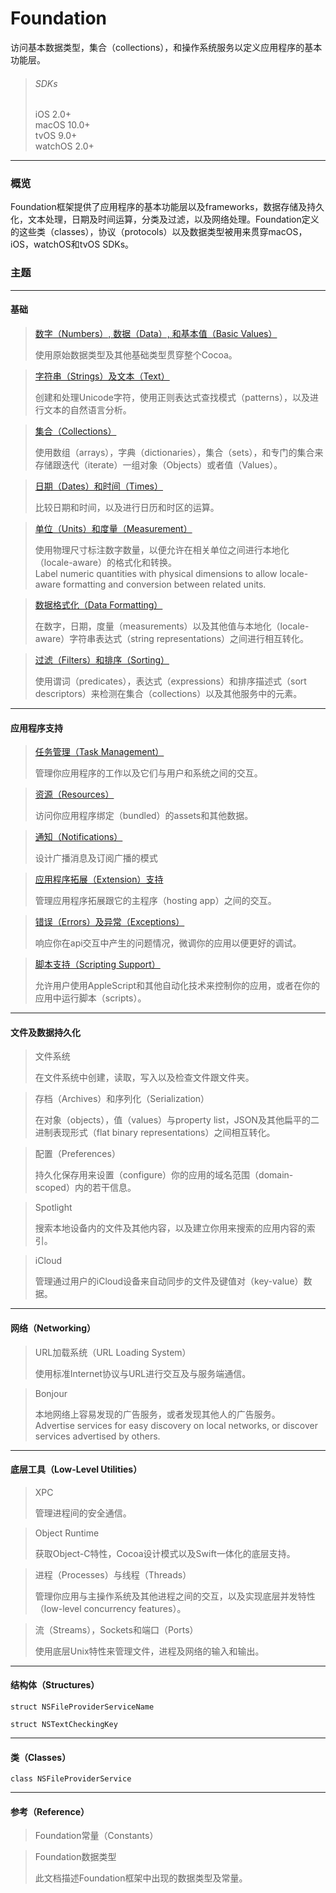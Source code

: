 # Foundation

访问基本数据类型，集合（collections），和操作系统服务以定义应用程序的基本功能层。

> ###### SDKs
> iOS 2.0+  
> macOS 10.0+  
> tvOS 9.0+  
> watchOS 2.0+  

***

### 概览
Foundation框架提供了应用程序的基本功能层以及frameworks，数据存储及持久化，文本处理，日期及时间运算，分类及过滤，以及网络处理。Foundation定义的这些类（classes），协议（protocols）以及数据类型被用来贯穿macOS，iOS，watchOS和tvOS SDKs。

### 主题

***

#### 基础

> [数字（Numbers）, 数据（Data）, 和基本值（Basic Values）](/foundation/numbers_data_and_basic_values.md)
>
> 使用原始数据类型及其他基础类型贯穿整个Cocoa。

> [字符串（Strings）及文本（Text）](/foundation/strings_and_text.md)
>
> 创建和处理Unicode字符，使用正则表达式查找模式（patterns），以及进行文本的自然语言分析。

> [集合（Collections）](/foundation/collections.md)
>
> 使用数组（arrays），字典（dictionaries），集合（sets），和专门的集合来存储跟迭代（iterate）一组对象（Objects）或者值（Values）。

> [日期（Dates）和时间（Times）](/foundation/dates_and_times.md)
>
> 比较日期和时间，以及进行日历和时区的运算。

> [单位（Units）和度量（Measurement）](/foundation/units_and_measurement.md)
>
> 使用物理尺寸标注数字数量，以便允许在相关单位之间进行本地化（locale-aware）的格式化和转换。  
> Label numeric quantities with physical dimensions to allow locale-aware formatting and conversion between related units.

> [数据格式化（Data Formatting）](/foundation/data_formatting.md)
>
> 在数字，日期，度量（measurements）以及其他值与本地化（locale-aware）字符串表达式（string representations）之间进行相互转化。

> [过滤（Filters）和排序（Sorting）](/foundation/filters_and_sorting.md)
>
> 使用谓词（predicates），表达式（expressions）和排序描述式（sort descriptors）来检测在集合（collections）以及其他服务中的元素。

***

#### 应用程序支持

> [任务管理（Task Management）](/foundation/task_management.md)
>
> 管理你应用程序的工作以及它们与用户和系统之间的交互。

> [资源（Resources）](/foundation/resources.md)
>
> 访问你应用程序绑定（bundled）的assets和其他数据。

> [通知（Notifications）](/foundation/notifications.md)
>
> 设计广播消息及订阅广播的模式

> [应用程序拓展（Extension）支持](/foundation/app_extension_support.md)
>
> 管理应用程序拓展跟它的主程序（hosting app）之间的交互。

> [错误（Errors）及异常（Exceptions）](/foundation/errors_and_exceptions.md)
>
> 响应你在api交互中产生的问题情况，微调你的应用以便更好的调试。

> [脚本支持（Scripting Support）](/foundation/scripting_support.md)
>
> 允许用户使用AppleScript和其他自动化技术来控制你的应用，或者在你的应用中运行脚本（scripts）。

***

#### 文件及数据持久化

> 文件系统
>
> 在文件系统中创建，读取，写入以及检查文件跟文件夹。

> 存档（Archives）和序列化（Serialization）
>
> 在对象（objects），值（values）与property list，JSON及其他扁平的二进制表现形式（flat binary representations）之间相互转化。

> 配置（Preferences）
>
> 持久化保存用来设置（configure）你的应用的域名范围（domain-scoped）内的若干信息。

> Spotlight
>
> 搜索本地设备内的文件及其他内容，以及建立你用来搜索的应用内容的索引。

> iCloud
>
> 管理通过用户的iCloud设备来自动同步的文件及键值对（key-value）数据。

***

#### 网络（Networking）

> URL加载系统（URL Loading System）
>
> 使用标准Internet协议与URL进行交互及与服务端通信。

> Bonjour
>
> 本地网络上容易发现的广告服务，或者发现其他人的广告服务。  
> Advertise services for easy discovery on local networks, or discover services advertised by others.

***

#### 底层工具（Low-Level Utilities）

> XPC
>
> 管理进程间的安全通信。

> Object Runtime
>
> 获取Object-C特性，Cocoa设计模式以及Swift一体化的底层支持。

> 进程（Processes）与线程（Threads）
>
> 管理你应用与主操作系统及其他进程之间的交互，以及实现底层并发特性（low-level concurrency features）。

> 流（Streams），Sockets和端口（Ports）
>
> 使用底层Unix特性来管理文件，进程及网络的输入和输出。
***

#### 结构体（Structures）

```
struct NSFileProviderServiceName
```

```
struct NSTextCheckingKey
```

***

#### 类（Classes）

```
class NSFileProviderService
```

***

#### 参考（Reference）

> Foundation常量（Constants）

> Foundation数据类型
>
> 此文档描述Foundation框架中出现的数据类型及常量。
